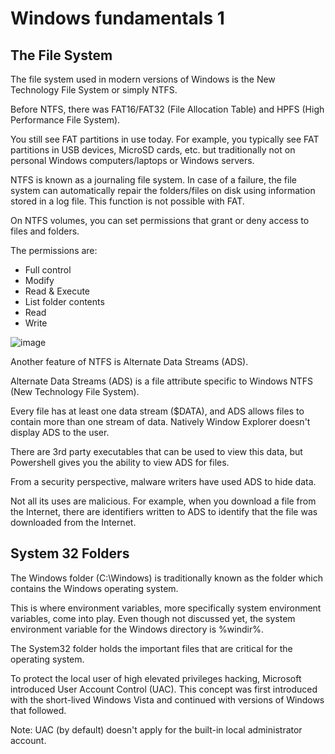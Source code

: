 # Windows fundamentals 1

## The File System

The file system used in modern versions of Windows is the New Technology File System or simply NTFS.

Before NTFS, there was FAT16/FAT32 (File Allocation Table) and HPFS (High Performance File System). 

You still see FAT partitions in use today. For example, you typically see FAT partitions in USB devices, MicroSD cards, etc. but traditionally not on personal Windows computers/laptops or Windows servers.

NTFS is known as a journaling file system. In case of a failure, the file system can automatically repair the folders/files on disk using information stored in a log file. This function is not possible with FAT.

On NTFS volumes, you can set permissions that grant or deny access to files and folders.

The permissions are:

- Full control
- Modify
- Read & Execute
- List folder contents
- Read
- Write

![image](https://user-images.githubusercontent.com/112873207/192795479-47289362-70eb-43dd-a386-f17748d46d20.png)

Another feature of NTFS is Alternate Data Streams (ADS).

Alternate Data Streams (ADS) is a file attribute specific to Windows NTFS (New Technology File System).

Every file has at least one data stream ($DATA), and ADS allows files to contain more than one stream of data. Natively Window Explorer doesn't display ADS to the user. 

There are 3rd party executables that can be used to view this data, but Powershell gives you the ability to view ADS for files.

From a security perspective, malware writers have used ADS to hide data.

Not all its uses are malicious. For example, when you download a file from the Internet, there are identifiers written to ADS to identify that the file was downloaded from the Internet.

## System 32 Folders

The Windows folder (C:\Windows) is traditionally known as the folder which contains the Windows operating system. 

This is where environment variables, more specifically system environment variables, come into play. Even though not discussed yet, the system  environment variable for the Windows directory is %windir%.

The System32 folder holds the important files that are critical for the operating system.

To protect the local user of high elevated privileges hacking, Microsoft introduced User Account Control (UAC). This concept was first introduced with the short-lived Windows Vista and continued with versions of Windows that followed.

Note: UAC (by default) doesn't apply for the built-in local administrator account. 





